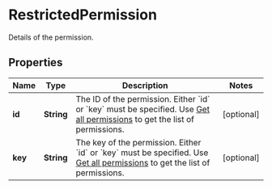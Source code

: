 

# RestrictedPermission

Details of the permission.

## Properties

Name | Type | Description | Notes
------------ | ------------- | ------------- | -------------
**id** | **String** | The ID of the permission. Either &#x60;id&#x60; or &#x60;key&#x60; must be specified. Use [Get all permissions](#api-rest-api-3-permissions-get) to get the list of permissions. |  [optional]
**key** | **String** | The key of the permission. Either &#x60;id&#x60; or &#x60;key&#x60; must be specified. Use [Get all permissions](#api-rest-api-3-permissions-get) to get the list of permissions. |  [optional]



